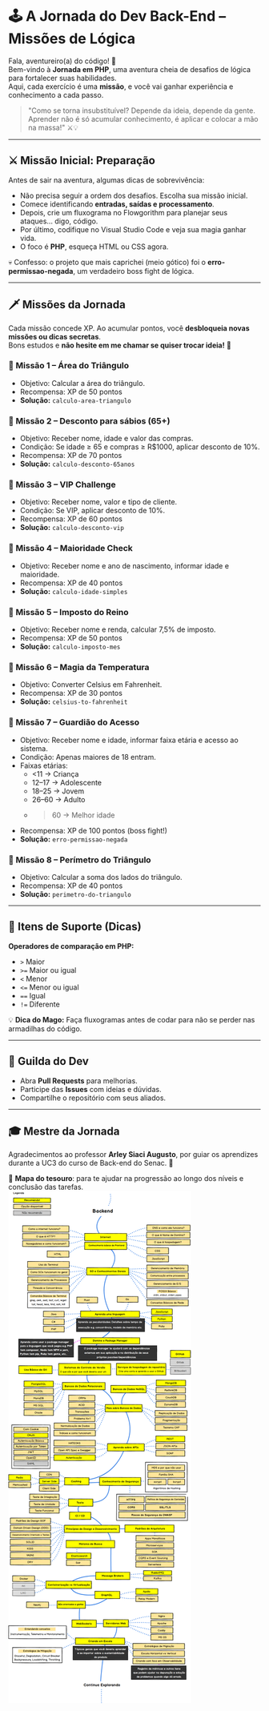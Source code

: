 
# 🕹️ A Jornada do Dev Back-End – Missões de Lógica

Fala, aventureiro(a) do código! 👋  
Bem-vindo à **Jornada em PHP**, uma aventura cheia de desafios de lógica para fortalecer suas habilidades.  
Aqui, cada exercício é uma **missão**, e você vai ganhar experiência e conhecimento a cada passo.  

> "Como se torna insubstituível? Depende da ideia, depende da gente. Aprender não é só acumular conhecimento, é aplicar e colocar a mão na massa!" ⚔️💡

---

## ⚔️ Missão Inicial: Preparação

Antes de sair na aventura, algumas dicas de sobrevivência:  
- Não precisa seguir a ordem dos desafios. Escolha sua missão inicial.  
- Comece identificando **entradas, saídas e processamento**.  
- Depois, crie um fluxograma no Flowgorithm para planejar seus ataques… digo, código.  
- Por último, codifique no Visual Studio Code e veja sua magia ganhar vida.  
- O foco é **PHP**, esqueça HTML ou CSS agora.  

💀 Confesso: o projeto que mais caprichei (meio gótico) foi o **erro-permissao-negada**, um verdadeiro boss fight de lógica.

---

## 🗡️ Missões da Jornada

Cada missão concede XP. Ao acumular pontos, você **desbloqueia novas missões ou dicas secretas**.  
Bons estudos e **não hesite em me chamar se quiser trocar ideia!** 👊

### 🌟 Missão 1 – Área do Triângulo
- Objetivo: Calcular a área do triângulo.  
- Recompensa: XP de 50 pontos  
- **Solução:** `calculo-area-triangulo`

### 🌟 Missão 2 – Desconto para sábios (65+)  
- Objetivo: Receber nome, idade e valor das compras.  
- Condição: Se idade ≥ 65 e compras ≥ R$1000, aplicar desconto de 10%.  
- Recompensa: XP de 70 pontos  
- **Solução:** `calculo-desconto-65anos`

### 🌟 Missão 3 – VIP Challenge  
- Objetivo: Receber nome, valor e tipo de cliente.  
- Condição: Se VIP, aplicar desconto de 10%.  
- Recompensa: XP de 60 pontos  
- **Solução:** `calculo-desconto-vip`

### 🌟 Missão 4 – Maioridade Check  
- Objetivo: Receber nome e ano de nascimento, informar idade e maioridade.  
- Recompensa: XP de 40 pontos  
- **Solução:** `calculo-idade-simples`

### 🌟 Missão 5 – Imposto do Reino  
- Objetivo: Receber nome e renda, calcular 7,5% de imposto.  
- Recompensa: XP de 50 pontos  
- **Solução:** `calculo-imposto-mes`

### 🌟 Missão 6 – Magia da Temperatura  
- Objetivo: Converter Celsius em Fahrenheit.  
- Recompensa: XP de 30 pontos  
- **Solução:** `celsius-to-fahrenheit`

### 🌟 Missão 7 – Guardião do Acesso  
- Objetivo: Receber nome e idade, informar faixa etária e acesso ao sistema.  
- Condição: Apenas maiores de 18 entram.  
- Faixas etárias:  
  - <11 → Criança  
  - 12–17 → Adolescente  
  - 18–25 → Jovem  
  - 26–60 → Adulto  
  - >60 → Melhor idade  
- Recompensa: XP de 100 pontos (boss fight!)  
- **Solução:** `erro-permissao-negada`

### 🌟 Missão 8 – Perímetro do Triângulo  
- Objetivo: Calcular a soma dos lados do triângulo.  
- Recompensa: XP de 40 pontos  
- **Solução:** `perimetro-do-triangulo`

---

## 📜 Itens de Suporte (Dicas)

**Operadores de comparação em PHP:**  
- `>` Maior  
- `>=` Maior ou igual  
- `<` Menor  
- `<=` Menor ou igual  
- `==` Igual  
- `!=` Diferente  

💡 **Dica do Mago:** Faça fluxogramas antes de codar para não se perder nas armadilhas do código.  

---

## 🚨 Guilda do Dev

- Abra **Pull Requests** para melhorias.  
- Participe das **Issues** com ideias e dúvidas.  
- Compartilhe o repositório com seus aliados.  

---

## 🎓 Mestre da Jornada

Agradecimentos ao professor **Arley Siaci Augusto**, por guiar os aprendizes durante a UC3 do curso de Back-end do Senac. 🙏  

📌 **Mapa do tesouro**: para te ajudar na progressão ao longo dos níveis e conclusão das tarefas.  
![Guia de longo prazo](back-end-roadmap.jpg)
